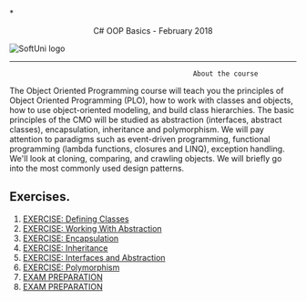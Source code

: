 *<p align="center"> C# OOP Basics - February 2018<p>
![SoftUni logo][logo] <a/>

[logo]: http://innovationstarterbox.bg/wp-content/uploads/2016/05/Softuni_logo_trasparent.png "Logo Title Text 2"

---

                                                 About the course


The Object Oriented Programming course will teach you the principles of Object Oriented Programming (PLO), how to work with classes and objects, how to use object-oriented modeling, and build class hierarchies. The basic principles of the CMO will be studied as abstraction (interfaces, abstract classes), encapsulation, inheritance and polymorphism. We will pay attention to paradigms such as event-driven programming, functional programming (lambda functions, closures and LINQ), exception handling. We'll look at cloning, comparing, and crawling objects. We will briefly go into the most commonly used design patterns.


## Exercises.
1. <a href="https://github.com/Jordan3900/CSharp-OOP-Basic/tree/master/DefiningClasses-Exercise"> EXERCISE: Defining Classes </a> 
2. <a href="https://github.com/Jordan3900/CSharp-OOP-Basic/tree/master/WorkingWithAbstraction-Exrcises"> EXERCISE: Working With Abstraction </a>
3. <a href="https://github.com/Jordan3900/CSharp-OOP-Basic/tree/master/Encapsulation-Exercises"> EXERCISE: Encapsulation</a> 
4. <a href="https://github.com/Jordan3900/CSharp-OOP-Basic/tree/master/Inheritance-Exercise"> EXERCISE: Inheritance </a> 
5. <a href="https://github.com/Jordan3900/CSharp-OOP-Basic/tree/master/Interface-Exercise"> EXERCISE: Interfaces and Abstraction </a>
6. <a href="https://github.com/Jordan3900/CSharp-OOP-Basic/tree/master/Polymorphism-Exercise"> EXERCISE: Polymorphism </a>
7. <a href="https://github.com/Jordan3900/CSharp-OOP-Basic/tree/master/OOP-Basics-Exam-16-July-2017"> EXAM PREPARATION </a>
8. <a href="https://github.com/Jordan3900/CSharp-OOP-Basic/tree/master/NeedForSpeedExam"> EXAM PREPARATION </a>
